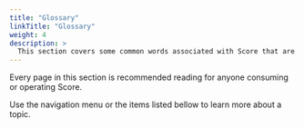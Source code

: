 ```yaml
---
title: "Glossary"
linkTitle: "Glossary"
weight: 4
description: >
  This section covers some common words associated with Score that are important to understand.
---
```


Every page in this section is recommended reading for anyone consuming or operating Score.

Use the navigation menu or the items listed bellow to learn more about a topic.
